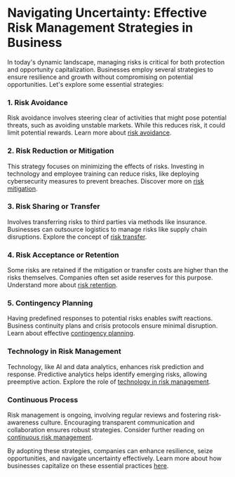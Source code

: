 # Navigating Uncertainty: Effective Risk Management Strategies in Business

In today's dynamic landscape, managing risks is critical for both protection and opportunity capitalization. Businesses employ several strategies to ensure resilience and growth without compromising on potential opportunities. Let's explore some essential strategies:

### 1. Risk Avoidance

Risk avoidance involves steering clear of activities that might pose potential threats, such as avoiding unstable markets. While this reduces risk, it could limit potential rewards. Learn more about [risk avoidance](https://en.wikipedia.org/wiki/Risk_management#Risk_avoidance).

### 2. Risk Reduction or Mitigation

This strategy focuses on minimizing the effects of risks. Investing in technology and employee training can reduce risks, like deploying cybersecurity measures to prevent breaches. Discover more on [risk mitigation](https://www.cio.com/article/193956/what-is-risk-mitigation-definition-strategies-and-policies.html).

### 3. Risk Sharing or Transfer

Involves transferring risks to third parties via methods like insurance. Businesses can outsource logistics to manage risks like supply chain disruptions. Explore the concept of [risk transfer](https://www.investopedia.com/terms/r/risk-transfer.asp).

### 4. Risk Acceptance or Retention

Some risks are retained if the mitigation or transfer costs are higher than the risks themselves. Companies often set aside reserves for this purpose. Understand more about [risk retention](https://www.investopedia.com/terms/r/risk-retention.asp).

### 5. Contingency Planning

Having predefined responses to potential risks enables swift reactions. Business continuity plans and crisis protocols ensure minimal disruption. Learn about effective [contingency planning](https://www.ready.gov/business-continuity-plan).

### Technology in Risk Management

Technology, like AI and data analytics, enhances risk prediction and response. Predictive analytics helps identify emerging risks, allowing preemptive action. Explore the role of [technology in risk management](https://www.forbes.com/sites/forbestechcouncil/2020/02/10/how-technology-is-evolving-risk-management-strategies-and-reducing-risk/?sh=67b7e5e427d7).

### Continuous Process

Risk management is ongoing, involving regular reviews and fostering risk-awareness culture. Encouraging transparent communication and collaboration ensures robust strategies. Consider further reading on [continuous risk management](https://www.pmi.org/learning/library/continuous-process-dynamic-risk-management-3608).

By adopting these strategies, companies can enhance resilience, seize opportunities, and navigate uncertainty effectively. Learn more about how businesses capitalize on these essential practices [here](https://medium.com/swlh/risk-management-the-most-important-job-in-business-and-everything-you-need-to-know-about-it-ef369048b50c).